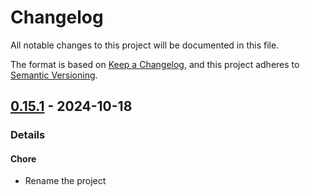 # Changelog

All notable changes to this project will be documented in this file.

The format is based on [Keep a Changelog](https://keepachangelog.com/en/1.0.0/),
and this project adheres to [Semantic Versioning](https://semver.org/spec/v2.0.0.html).

## [0.15.1] - 2024-10-18
### Details
#### Chore
- Rename the project

[0.15.1]: https://github.com/tuist/XcodeGraph/compare/0.15.0..0.15.1

<!-- generated by git-cliff -->
